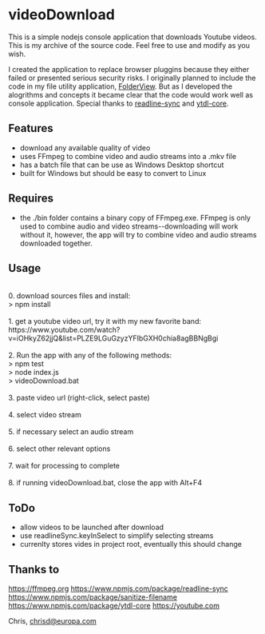 ﻿# videoDownload

This is a simple nodejs console application that downloads Youtube videos.  This is my archive of the source code. Feel free to use and modify as you wish.

I created the application to replace browser pluggins because they either failed or presented serious security risks.  I originally planned to include the code in my file utility application, <a href="https://github.com/ChrisDeFreitas/Electron-FolderView" >FolderView</a>.  But as I developed the alogrithms and concepts it became clear that the code would work well as console application.  Special thanks to <a href="https://www.npmjs.com/package/readline-sync">readline-sync</a> and
<a href="https://www.npmjs.com/package/ytdl-core">ytdl-core</a>.


## Features
- download any available quality of video
- uses FFmpeg to combine video and audio streams into a .mkv file
- has a batch file that can be use as Windows Desktop shortcut
- built for Windows but should be easy to convert to Linux


## Requires
- the ./bin folder contains a binary copy of FFmpeg.exe.  FFmpeg is only used to combine audio and video streams--downloading will work without it, however, the app will try to combine video and audio streams downloaded together.


## Usage
<br>
	0. download sources files and install:<br>
> npm install<br>
<br>
	1. get a youtube video url, try it with my new favorite band:<br>
	https://www.youtube.com/watch?v=iOHkyZ62jjQ&list=PLZE9LGuGzyzYFIbGXH0chia8agBBNgBgi<br>
<br>
	2. Run the app with any of the following methods:<br>
> npm test<br>
> node index.js<br>
> videoDownload.bat<br>
<br>
	3. paste video url (right-click, select paste)<br>
<br>
	4. select video stream<br>
<br>
	5. if necessary select an audio stream<br>
<br>
	6. select other relevant options<br>
<br>
	7. wait for processing to complete<br>
<br>
	8. if running videoDownload.bat, close the app with Alt+F4

## ToDo
- allow videos to be launched after download
- use readlineSync.keyInSelect to simplify selecting streams
- currenlty stores vides in project root, eventually this should change

## Thanks to

https://ffmpeg.org
https://www.npmjs.com/package/readline-sync
https://www.npmjs.com/package/sanitize-filename
https://www.npmjs.com/package/ytdl-core
https://youtube.com


Chris, chrisd@europa.com